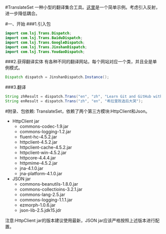 #TranslateSet
一种小型的翻译集合工具。[这里]()是一个简单示例。考虑引入反射，进一步降低耦合。

#一、开始
###1.引入包
```java
import com.lsj.Trans.Dispatch;
import com.lsj.Trans.BaiduDispatch;
import com.lsj.Trans.GoogleDispatch;
import com.lsj.Trans.JinshanDispatch;
import com.lsj.Trans.YoudaoDispatch;
```

###2.获得翻译实体
有各种不同的翻译网站，每个网站对应一个类，并且全是单例模式。
```java
Dispatch dispatch = JinshanDispatch.Instance();
```

###3.翻译
```java
String zhResult = dispatch.Trans("en", "zh", "Learn Git and GitHub without any code!");		//英文翻译为中文
String enResult = dispatch.Trans("zh", "en", "希拉里败选后大哭");							//中文翻译为英文
```

#附录、包依赖:
TranslateSet，依赖了两个第三方模块:HttpClient和Json。
* HttpClient jar
	* commons-codec-1.9.jar
	* commons-logging-1.2.jar
	* fluent-hc-4.5.2.jar
	* httpclient-4.5.2.jar
	* httpclient-cache-4.5.2.jar
	* httpclient-win-4.5.2.jar
	* httpcore-4.4.4.jar
	* httpmime-4.5.2.jar
	* jna-4.1.0.jar
	* jna-platform-4.1.0.jar
* JSON jar
	* commons-beanutils-1.8.0.jar
	* commons-collectioins-3.2.1.jar
	* commons-lang-2.5.jar
	* commons-logging-1.1.1.jar
	* ezmorph-1.0.6.jar
	* json-lib-2.5.jdk15.jdr

注意:HttpClient jar的版本建议使用最新，JSON jar应该严格按照上述版本进行配置。